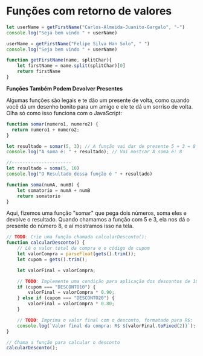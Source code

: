 # Funções com retorno de valores

```js
let userName = getFirstName("Carlos-Almeida-Juanito-Gargalo", "-")
console.log("Seja bem vindo " + userName)

userName = getFirstName("Felipe Silva Han Solo", " ")
console.log("Seja bem vindo " + userName)

function getFirstName(name, splitChar){
	let firstName = name.split(splitChar)[0]
    return firstName
}
```
**Funções Também Podem Devolver Presentes**

Algumas funções são legais e te dão um presente de volta, como quando você dá um desenho bonito para um amigo e ele te dá um sorriso de volta. Olha só como isso funciona com o JavaScript:

```js
function somar(numero1, numero2) {
  return numero1 + numero2;
}

let resultado = somar(5, 3); // A função vai dar de presente 5 + 3 = 8
console.log("A soma é: " + resultado); // Vai mostrar A soma é: 8

//----------------------
let resultado = soma(5, 10)
console.log("O Resultado dessa função é " + resultado)

function soma(numA, numB) {
	let somatorio = numA + numB
	return somatorio
}


```
Aqui, fizemos uma função "somar" que pega dois números, soma eles e devolve o resultado. Quando chamamos a função com 5 e 3, ela nos dá o presente do número 8, e aí mostramos isso na tela.

```js
// TODO: Crie uma função chamada calcularDesconto():
function calcularDesconto() {
    // Lê o valor total da compra e o código do cupom
    let valorCompra = parseFloat(gets().trim());
    let cupom = gets().trim();

    let valorFinal = valorCompra;

    // TODO: Implemente uma condição para aplicação dos descontos de 10% e 20%
    if (cupom === "DESCONTO10") {
        valorFinal = valorCompra * 0.90;
    } else if (cupom === "DESCONTO20") {
        valorFinal = valorCompra * 0.80;
    }

    // TODO: Imprima o valor final com o desconto, formatado para R$:
    console.log(`Valor final da compra: R$ ${valorFinal.toFixed(2)}`);
}

// Chama a função para calcular o desconto
calcularDesconto();

```
